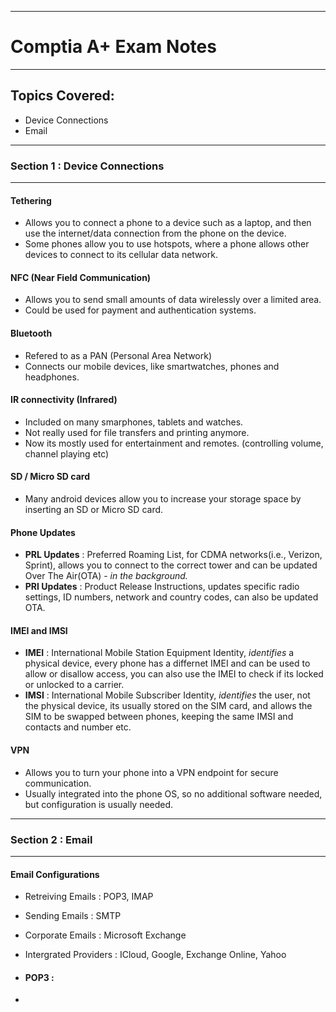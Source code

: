 ------------------------------------
# Comptia A+ Exam Notes
------------------------------------
## Topics Covered:

* Device Connections
* Email

------------------------------------
### Section 1 : Device Connections
------------------------------------


#### Tethering

 - Allows you to connect a phone to a device such as a laptop, and then use the internet/data connection from the phone
 on the device.
 - Some phones allow you to use hotspots, where a phone allows other devices to connect to its cellular data network.

#### NFC (Near Field Communication)
 
 - Allows you to send small amounts of data wirelessly over a limited area.
 - Could be used for payment and authentication systems.

#### Bluetooth 
 
 - Refered to as a PAN (Personal Area Network)
 - Connects our mobile devices, like smartwatches, phones and headphones.

#### IR connectivity (Infrared)

 - Included on many smarphones, tablets and watches.
 - Not really used for file transfers and printing anymore.
 - Now its mostly used for entertainment and remotes. (controlling volume, channel playing etc)

#### SD / Micro SD card

 - Many android devices allow you to increase your storage space by inserting an SD or Micro SD card.

#### Phone Updates
 
 - __PRL Updates__ : Preferred Roaming List, for CDMA networks(i.e., Verizon, Sprint), allows you to connect to the correct tower and can be updated Over The Air(OTA) - *in the background.*
 - __PRI Updates__ : Product Release Instructions, updates specific radio settings, ID numbers, network and country codes, can also be updated OTA.

#### IMEI and IMSI

 - __IMEI__ : International Mobile Station Equipment Identity, _identifies_ a physical device, every phone has a differnet IMEI and can be used to allow or disallow access, you can also use the IMEI to check if its locked or unlocked to a carrier.
 - __IMSI__ : International Mobile Subscriber Identity, _identifies_ the user, not the physical device, its usually stored on the SIM card, and allows the SIM to be swapped between phones, keeping the same IMSI and contacts and number etc.

#### VPN
 
 - Allows you to turn your phone into a VPN endpoint for secure communication.
 - Usually integrated into the phone OS, so no additional software needed, but configuration is usually needed.


------------------------------------
### Section 2 : Email
------------------------------------

#### Email Configurations

 - Retreiving Emails : POP3, IMAP
 - Sending Emails : SMTP
 - Corporate Emails : Microsoft Exchange
 - Intergrated Providers : ICloud, Google, Exchange Online, Yahoo

 - #### POP3 :
 - 